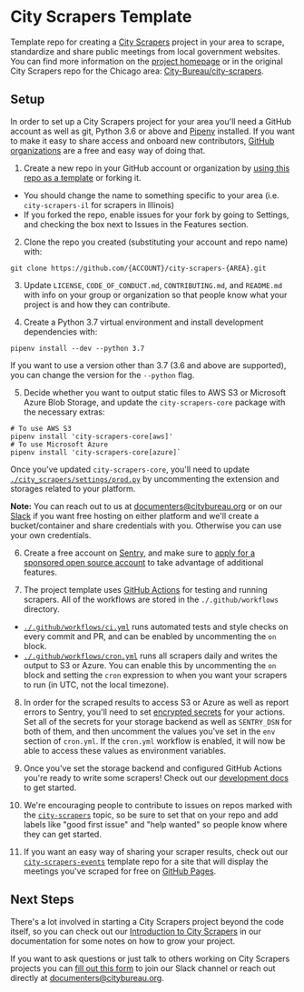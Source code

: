 # City Scrapers Template

Template repo for creating a [City Scrapers](https://cityscrapers.org/) project in your area to scrape, standardize and share public meetings from local government websites. You can find more information on the [project homepage](https://cityscrapers.org/) or in the original City Scrapers repo for the Chicago area: [City-Bureau/city-scrapers](https://github.com/City-Bureau/city-scrapers).

## Setup

In order to set up a City Scrapers project for your area you'll need a GitHub account as well as git, Python 3.6 or above and [Pipenv](https://pipenv.pypa.io/en/latest/) installed. If you want to make it easy to share access and onboard new contributors, [GitHub organizations](https://docs.github.com/en/github/setting-up-and-managing-organizations-and-teams) are a free and easy way of doing that.

1. Create a new repo in your GitHub account or organization by [using this repo as a template](https://help.github.com/en/github/creating-cloning-and-archiving-repositories/creating-a-repository-from-a-template) or forking it.

  - You should change the name to something specific to your area (i.e. `city-scrapers-il` for scrapers in Illinois)
  - If you forked the repo, enable issues for your fork by going to Settings, and checking the box next to Issues in the Features section.

2. Clone the repo you created (substituting your account and repo name) with:

  ```shell
  git clone https://github.com/{ACCOUNT}/city-scrapers-{AREA}.git
  ```

3. Update `LICENSE`, `CODE_OF_CONDUCT.md`, `CONTRIBUTING.md`, and `README.md` with info on your group or organization so that people know what your project is and how they can contribute.

4. Create a Python 3.7 virtual environment and install development dependencies with:

  ```shell
  pipenv install --dev --python 3.7
  ```

  If you want to use a version other than 3.7 (3.6 and above are supported), you can change the version for the `--python` flag.

5. Decide whether you want to output static files to AWS S3 or Microsoft Azure Blob Storage, and update the `city-scrapers-core` package with the necessary extras:

  ```shell
  # To use AWS S3
  pipenv install 'city-scrapers-core[aws]'
  # To use Microsoft Azure
  pipenv install 'city-scrapers-core[azure]`
  ```

  Once you've updated `city-scrapers-core`, you'll need to update [`./city_scrapers/settings/prod.py`](./city_scrapers/settings/prod.py) by uncommenting the extension and storages related to your platform.

  **Note:** You can reach out to us at [documenters@citybureau.org](mailto:documenters@citybureau.org) or on our [Slack](https://airtable.com/shrRv027NLgToRFd6) if you want free hosting on either platform and we'll create a bucket/container and share credentials with you. Otherwise you can use your own credentials.

6. Create a free account on [Sentry](https://sentry.io/), and make sure to [apply for a sponsored open source account](https://sentry.io/for/open-source/) to take advantage of additional features.

7. The project template uses [GitHub Actions](https://docs.github.com/en/actions) for testing and running scrapers. All of the workflows are stored in the `./.github/workflows` directory.

  - [`./.github/workflows/ci.yml`](./.github/workflows/ci.yml) runs automated tests and style checks on every commit and PR, and can be enabled by uncommenting the `on` block.
  - [`./.github/workflows/cron.yml`](./.github/workflows/cron.yml) runs all scrapers daily and writes the output to S3 or Azure. You can enable this by uncommenting the `on` block and setting the `cron` expression to when you want your scrapers to run (in UTC, not the local timezone).

8. In order for the scraped results to access S3 or Azure as well as report errors to Sentry, you'll need to set [encrypted secrets](https://docs.github.com/en/actions/configuring-and-managing-workflows/creating-and-storing-encrypted-secrets) for your actions. Set all of the secrets for your storage backend as well as `SENTRY_DSN` for both of them, and then uncomment the values you've set in the `env` section of `cron.yml`. If the `cron.yml` workflow is enabled, it will now be able to access these values as environment variables.

9. Once you've set the storage backend and configured GitHub Actions you're ready to write some scrapers! Check out our [development docs](https://cityscrapers.org/docs/development/) to get started.

10. We're encouraging people to contribute to issues on repos marked with the [`city-scrapers`](https://github.com/topics/city-scrapers) topic, so be sure to set that on your repo and add labels like "good first issue" and "help wanted" so people know where they can get started.

11. If you want an easy way of sharing your scraper results, check out our [`city-scrapers-events`](https://github.com/City-Bureau/city-scrapers-events) template repo for a site that will display the meetings you've scraped for free on [GitHub Pages](https://pages.github.com/).

## Next Steps

There's a lot involved in starting a City Scrapers project beyond the code itself, so you can check out our [Introduction to City Scrapers](https://cityscrapers.org/docs/introduction/) in our documentation for some notes on how to grow your project.

If you want to ask questions or just talk to others working on City Scrapers projects you can [fill out this form](https://airtable.com/shrRv027NLgToRFd6) to join our Slack channel or reach out directly at [documenters@citybureau.org](mailto:documenters@citybureau.org).
